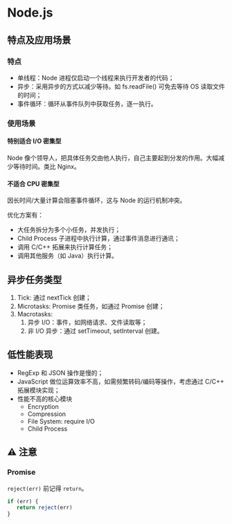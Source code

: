 # Node.js

## 特点及应用场景

### 特点

* 单线程：Node 进程仅启动一个线程来执行开发者的代码；
* 异步：采用异步的方式以减少等待。如 fs.readFile() 可免去等待 OS 读取文件的时间；
* 事件循环：循环从事件队列中获取任务，逐一执行。

### 使用场景

#### 特别适合 I/O 密集型

Node 像个领导人，把具体任务交由他人执行，自己主要起到分发的作用。大幅减少等待时间。类比 Nginx。

#### 不适合 CPU 密集型

因长时间/大量计算会阻塞事件循环，这与 Node 的运行机制冲突。

优化方案有：

* 大任务拆分为多个小任务，并发执行；
* Child Process 子进程中执行计算，通过事件消息进行通讯；
* 调用 C/C++ 拓展来执行计算任务；
* 调用其他服务（如 Java）执行计算。

## 异步任务类型

1. Tick: 通过 nextTick 创建；
2. Microtasks: Promise 类任务，如通过 Promise 创建；
3. Macrotasks:
   1. 异步 I/O：事件，如网络请求、文件读取等；
   2. 非 I/O 异步：通过 setTimeout, setInterval 创建。

## 低性能表现

* RegExp 和 JSON 操作是慢的；
* JavaScript 做位运算效率不高，如需频繁转码/编码等操作，考虑通过 C/C++ 拓展模块实现；
* 性能不高的核心模块
  * Encryption
  * Compression
  * File System: require I/O
  * Child Process

## :warning: 注意

### Promise

`reject(err)` 前记得 `return`。

```javascript
if (err) {
   return reject(err)
}
```
